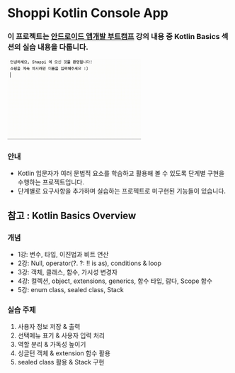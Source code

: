 Shoppi Kotlin Console App
=========================

### 이 프로젝트는 [안드로이드 앱개발 부트캠프](https://www.udemy.com/course/learn-android-development-with-kotlin/) 강의 내용 중 **Kotlin Basics 섹션**의 실습 내용을 다룹니다.

<img src="images/shoppi_console_app.gif" width="60%" height="40%" title="프로젝트 실행 결과"></img>

### 안내
- Kotlin 입문자가 여러 문법적 요소를 학습하고 활용해 볼 수 있도록 단계별 구현을 수행하는 프로젝트입니다.
- 단계별로 요구사항을 추가하며 실습하는 프로젝트로 미구현된 기능들이 있습니다.

## 참고 : Kotlin Basics Overview
### 개념
- 1강: 변수, 타입, 이진법과 비트 연산
- 2강: Null, operator(?. ?: !! is as), conditions & loop
- 3강: 객체, 클래스, 함수, 가시성 변경자
- 4강: 컬렉션, object, extensions, generics, 함수 타입, 람다, Scope 함수
- 5강: enum class, sealed class, Stack

### 실습 주제
1. 사용자 정보 저장 & 출력
2. 선택메뉴 표기 & 사용자 입력 처리
3. 역할 분리 & 가독성 높이기
4. 싱글턴 객체 & extension 함수 활용
5. sealed class 활용 & Stack 구현
